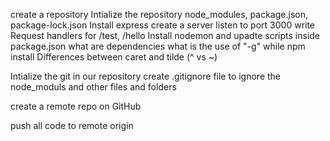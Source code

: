 create a repository
Intialize the repository
node_modules, package.json, package-lock.json
Install express
create a server
listen to port 3000
write Request handlers for /test, /hello
Install nodemon and upadte scripts inside package.json
what are dependencies
what is the use of "-g" while npm install
Differences between caret and tilde (^ vs ~)

Intialize the git in our repository
create .gitignore file to ignore the node_moduls and other files and folders

create a remote repo on GitHub

push all code to remote origin


